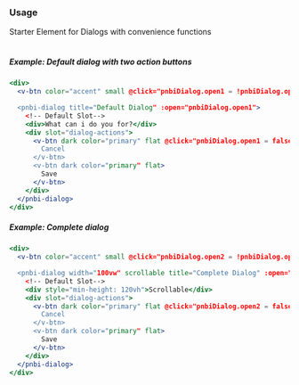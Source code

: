 ### Usage

Starter Element for Dialogs with convenience functions
<br><br>

##### Example: Default dialog with two action buttons

```jsx
<div> 
  <v-btn color="accent" small @click="pnbiDialog.open1 = !pnbiDialog.open1">Toggle pnbi-dialog open</v-btn>

  <pnbi-dialog title="Default Dialog" :open="pnbiDialog.open1">
    <!-- Default Slot-->
    <div>What can i do you for?</div>
    <div slot="dialog-actions">
      <v-btn dark color="primary" flat @click="pnbiDialog.open1 = false">
        Cancel
      </v-btn>
      <v-btn dark color="primary" flat>
        Save
      </v-btn>
    </div>
  </pnbi-dialog>
</div> 
```

##### Example: Complete dialog 

```jsx
<div> 
  <v-btn color="accent" small @click="pnbiDialog.open2 = !pnbiDialog.open2">Toggle pnbi-dialog open</v-btn>

  <pnbi-dialog width="100vw" scrollable title="Complete Dialog" :open="pnbiDialog.open2">
    <!-- Default Slot-->
    <div style="min-height: 120vh">Scrollable</div>
    <div slot="dialog-actions">
      <v-btn dark color="primary" flat @click="pnbiDialog.open2 = false">
        Cancel
      </v-btn>
      <v-btn dark color="primary" flat>
        Save
      </v-btn>
    </div>
  </pnbi-dialog>
</div> 
```
